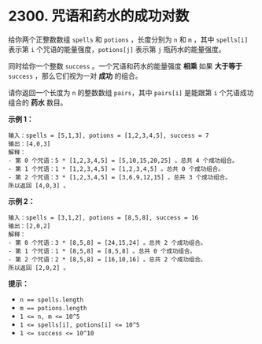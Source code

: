 # 2300. 咒语和药水的成功对数

给你两个正整数数组 `spells` 和 `potions` ，长度分别为 `n` 和 `m` ，其中 `spells[i]` 表示第 `i` 个咒语的能量强度，`potions[j]` 表示第 `j` 瓶药水的能量强度。

同时给你一个整数 `success` 。一个咒语和药水的能量强度 **相乘** 如果 **大于等于** `success` ，那么它们视为一对 **成功** 的组合。

请你返回一个长度为 `n` 的整数数组 `pairs`，其中 `pairs[i]` 是能跟第 `i` 个咒语成功组合的 **药水** 数目。

**示例 1：**

```()
输入：spells = [5,1,3], potions = [1,2,3,4,5], success = 7
输出：[4,0,3]
解释：
- 第 0 个咒语：5 * [1,2,3,4,5] = [5,10,15,20,25] 。总共 4 个成功组合。
- 第 1 个咒语：1 * [1,2,3,4,5] = [1,2,3,4,5] 。总共 0 个成功组合。
- 第 2 个咒语：3 * [1,2,3,4,5] = [3,6,9,12,15] 。总共 3 个成功组合。
所以返回 [4,0,3] 。
```

**示例 2：**

```()
输入：spells = [3,1,2], potions = [8,5,8], success = 16
输出：[2,0,2]
解释：
- 第 0 个咒语：3 * [8,5,8] = [24,15,24] 。总共 2 个成功组合。
- 第 1 个咒语：1 * [8,5,8] = [8,5,8] 。总共 0 个成功组合。
- 第 2 个咒语：2 * [8,5,8] = [16,10,16] 。总共 2 个成功组合。
所以返回 [2,0,2] 。
```

**提示：**

- `n == spells.length`
- `m == potions.length`
- `1 <= n, m <= 10^5`
- `1 <= spells[i], potions[i] <= 10^5`
- `1 <= success <= 10^10`
